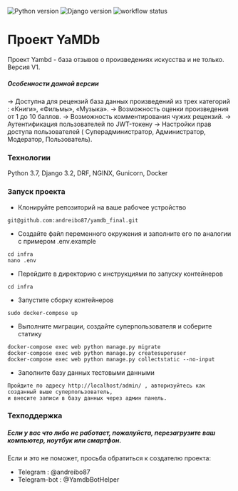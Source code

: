 ![Python version](https://img.shields.io/badge/python-3.7-yellow) 
![Django version](https://img.shields.io/badge/django-2.2-orange) 
![workflow status](https://github.com/andreibo87/yamdb_final/actions/workflows/main.yml/badge.svg)

#  Проект YaMDb
Проект Yambd - база отзывов о произведениях искусства и не только. Версия V1.

##### Особенности данной версии
→ Доступна для рецензий база данных произведений из трех категорий : «Книги», «Фильмы», «Музыка». 
→ Возможность оценки произведения от 1 до 10 баллов.
→ Возможность комментирования чужих рецензий.
→ Аутентификация пользователей по JWT-токену 
→ Настройки прав доступа пользователей ( Суперадминистратор, Администратор, Модератор, Пользователь).

### Технологии
Python 3.7, Django 3.2, DRF, NGINX, Gunicorn, Docker

### Запуск проекта
- Клонируйте репозиторий на ваше рабочее устройство 
```
git@github.com:andreibo87/yamdb_final.git
```
- Создайте файл переменного окружения и заполните его по аналогии с примером .env.example
```
cd infra
nano .env
```
- Перейдите в директорию с инструкциями по запуску контейнеров 
```
cd infra
```
- Запустите сборку контейнеров
```
sudo docker-compose up
```
- Выполните миграции, создайте суперпользователя и соберите статику
```
docker-compose exec web python manage.py migrate
docker-compose exec web python manage.py createsuperuser
docker-compose exec web python manage.py collectstatic --no-input
```
- Заполните базу данных тестовыми данными
```
Пройдите по адресу http://localhost/admin/ , авторизуйтесь как созданный выше суперпользователь,
и внесите записи в базу данных через админ панель.
```

### Техподдержка
##### Если у вас что либо не работает, пожалуйста, перезагрузите ваш компьютер, ноутбук или смартфон.
Если и это не поможет, просьба обратиться к создателю проекта:
- Telegram : @andreibo87
- Telegram-bot : @YamdbBotHelper
